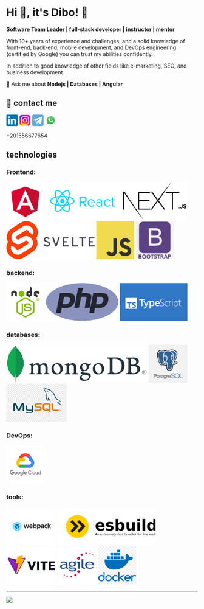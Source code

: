 # Hi 👋, it's Dibo! 🥰

**Software Team Leader | full-stack developer | instructor | mentor**

With 10+ years of experience and challenges, and a solid knowledge of front-end, back-end, mobile development, and DevOps engineering (certified by Google) you can trust my abilities confidently.

In addition to good knowledge of other fields like e-marketing, SEO, and business development.


💬 Ask me about **Nodejs | Databases | Angular**


<section id="contact">
<h2>📲 contact me</h2>

[<img src="./assets/social/linkedin.png" />](https://linkedin.com/in/dibo) 
[<img src="./assets/social/instagram.png" />](https://instagram.com/mobarmegeen) 
[<img src="./assets/social/telegram.png" />](https://t.me/its_dibo)
[<img src="./assets/social/whatsapp.png" />](https://wa.me/201556677654?text=hello!%20I%20came%20accross%20your%20github%20grofile)

+201556677654
</section>

## technologies  

<div id="technologies">
 <h3>Frontend:</h3>
 <img src="./assets/technologies/angular.png" />
 <img src="./assets/technologies/reactjs.png" />
 <img src="./assets/technologies/nextjs.png" />
 <img src="./assets/technologies/svelte.png" />
 <img src="./assets/technologies/javascript.png" />
 <img src="./assets/technologies/bootstrap.png" />

 <h3>backend:</h3>
 <img src="./assets/technologies/nodejs.png"/>
 <img src="./assets/technologies/php.png" />
 <img src="./assets/technologies/typescript.png" />

 <h3>databases:</h3>
 <img src="./assets/technologies/mongodb.png"/>
 <img src="./assets/technologies/postgres.png" />
 <img src="./assets/technologies/mysql.png" /> 
 
 <h3>DevOps:</h3>
 <img src="./assets/technologies/google-cloud-platform.png"/>

 <h3>tools:</h3>
 <img src="./assets/technologies/webpack.png" />
 <img src="./assets/technologies/esbuild.png" />
 <img src="./assets/technologies/vitejs.png" />
 <img src="./assets/technologies/agile.png" />
 <img src="./assets/technologies/docker.png" />
</div>

<hr />

<img class="center" src="https://github-readme-stats.vercel.app/api/top-langs?username=its-dibo&show_icons=true&locale=en" />

<style>
img {  align: center; }
#contact img { height: 30px; }
#technologies img { height: 100px; }
.center { max-width: 900px; margin:auto;}
 </style>   


